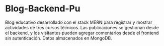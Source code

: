 # Blog-Backend-Pu
Blog educativo desarrollado con el stack MERN para registrar y mostrar actividades de tres cursos técnicos. Las publicaciones se gestionan desde el backend, y los visitantes pueden agregar comentarios desde el frontend sin autenticación. Datos almacenados en MongoDB.
